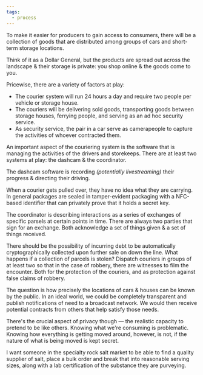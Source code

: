 ```yaml
---
tags:
  - process
---
```

To make it easier for producers to gain access to consumers, there will be a collection of goods that are distributed among groups of cars and short-term  storage locations.

Think of it as a Dollar General, but the products are spread out across the landscape & their storage is private: you shop online & the goods come to you.

Pricewise, there are a variety of factors at play:
* The courier system will run 24 hours a day and require two people per vehicle or storage house.
* The couriers will be delivering sold goods, transporting goods between storage houses, ferrying people, and serving as an ad hoc security service.
* As security service, the pair in a car serve as camerapeople to capture the activities of whoever contracted them.

An important aspect of the couriering system is the software that is managing the activities of the drivers and storekeeps. There are at least two systems at play: the dashcam & the coordinator.

The dashcam software is recording *(potentially livestreaming)* their progress & directing their driving.

When a courier gets pulled over, they have no idea what they are carrying. In general packages are sealed in tamper-evident packaging with a NFC-based identifier that can privately prove that it holds a secret key.

The coordinator is describing interactions as a series of exchanges of specific parsels at certain points in time. There are always two parties that sign for an exchange. Both acknowledge a set of things given & a set of things received.

There should be the possibility of incurring debt to be automatically cryptographically collected upon further sale on down the line. What happens if a collection of parcels is stolen? Dispatch couriers in groups of at least two so that in the case of robbery, there are witnesses to film the encounter. Both for the protection of the couriers, and as protection against false claims of robbery.

The question is how precisely the locations of cars & houses can be known by the public. In an ideal world, we could be completely transparent and publish notifications of need to a broadcast network. We would then receive potential contracts from others that help satisfy those needs.

There's the crucial aspect of privacy though — the realistic capacity to pretend to be like others. Knowing what we're consuming is problematic. Knowing how everything is getting moved around, however, is not, if the nature of what is being moved is kept secret.

I want someone in the specialty rock salt market to be able to find a quality supplier of salt, place a bulk order and break that into reasonable serving sizes, along with a lab certification of the substance they are purveying.